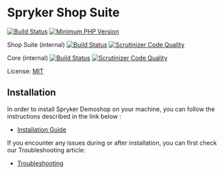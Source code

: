 # Spryker Shop Suite
[![Build Status](https://api.travis-ci.org/spryker/demoshop.svg?branch=master)](https://travis-ci.org/spryker/demoshop)
[![Minimum PHP Version](https://img.shields.io/badge/php-%3E%3D%207.1-8892BF.svg)](https://php.net/)

Shop Suite (internal)
[![Build Status](https://travis-ci.com/spryker/project.svg?token=7jVDNZFJxpvBrFetYhbF&branch=master)](https://travis-ci.com/spryker/project)
[![Scrutinizer Code Quality](https://scrutinizer-ci.com/g/spryker/project/badges/quality-score.png?b=master&s=7f0c1247303c81b5047867595714ff5d7db02a5a)](https://scrutinizer-ci.com/g/spryker/project/?branch=master)

Core (internal)
[![Build Status](https://travis-ci.com/spryker/spryker.svg?token=7jVDNZFJxpvBrFetYhbF&branch=master)](https://travis-ci.com/spryker/spryker)
[![Scrutinizer Code Quality](https://scrutinizer-ci.com/g/spryker/spryker/badges/quality-score.png?b=master&s=25d80f2c1a93b3ae4d907ea8e75800a87469f088)](https://scrutinizer-ci.com/g/spryker/spryker/?branch=master)

License: [MIT](LICENSE)

## Installation
In order to install Spryker Demoshop on your machine, you can follow the instructions described in the link below :

* [Installation Guide](https://academy.spryker.com/getting_started/installation_guide.html)


If you encounter any issues during or after installation, you can first check our Troubleshooting article:

* [Troubleshooting](https://academy.spryker.com/getting_started/troubleshooting.html)
